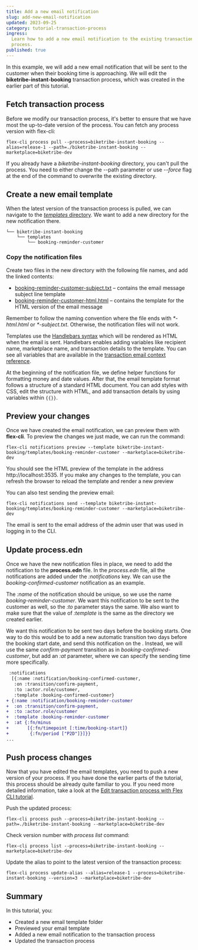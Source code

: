 ```yaml
---
title: Add a new email notification
slug: add-new-email-notification
updated: 2023-09-25
category: tutorial-transaction-process
ingress:
  Learn how to add a new email notification to the existing transaction
  process.
published: true
---
```


In this example, we will add a new email notification that will be sent
to the customer when their booking time is approaching. We will edit the
**biketribe-instant-booking** transaction process, which was created in
the earlier part of this tutorial.

## Fetch transaction process

Before we modify our transaction process, it's better to ensure that we
have most the up-to-date version of the process. You can fetch any
process version with flex-cli:

```shell
flex-cli process pull --process=biketribe-instant-booking --alias=release-1 --path=./biketribe-instant-booking --marketplace=biketribe-dev
```

<info>

If you already have a _biketribe-instant-booking_ directory, you can't
pull the process. You need to either change the --path parameter or use
_--force_ flag at the end of the command to overwrite the existing
directory.

</info>

## Create a new email template

When the latest version of the transaction process is pulled, we can
navigate to the
[_templates_ directory](/how-to/edit-email-templates-with-flex-cli/#templates-directory).
We want to add a new directory for the new notification there.

```shell
└── biketribe-instant-booking
    └── templates
        └── booking-reminder-customer
```

### Copy the notification files

Create two files in the new directory with the following file names, and
add the linked contents:

- [booking-reminder-customer-subject.txt](/tutorial-assets/booking-reminder-customer-subject.txt)
  – contains the email message subject line template
- [booking-reminder-customer-html.html](/tutorial-assets/booking-reminder-customer-html.txt)
  – contains the template for the HTML version of the email message

Remember to follow the naming convention where the file ends with
_\*-html.html_ or _\*-subject.txt_. Otherwise, the notification files
will not work.

Templates use the
[Handlebars syntax](/references/email-templates/#handlebars) which will
be rendered as HTML when the email is sent. Handlebars enables adding
variables like recipient name, marketplace name, and transaction details
to the template. You can see all variables that are available in the
[transaction email context reference](/references/email-templates/#transaction-email-context).

At the beginning of the notification file, we define helper functions
for formatting money and date values. After that, the email template
format follows a structure of a standard HTML document. You can add
styles with CSS, edit the structure with HTML, and add transaction
details by using variables within `{{}}`.

## Preview your changes

Once we have created the email notification, we can preview them with
**flex-cli**. To preview the changes we just made, we can run the
command:

```shell
flex-cli notifications preview --template biketribe-instant-booking/templates/booking-reminder-customer --marketplace=biketribe-dev
```

You should see the HTML preview of the template in the address
http://localhost:3535. If you make any changes to the template, you can
refresh the browser to reload the template and render a new preview

You can also test sending the preview email:

```shell
flex-cli notifications send --template biketribe-instant-booking/templates/booking-reminder-customer --marketplace=biketribe-dev
```

<info>

The email is sent to the email address of the admin user that was used
in logging in to the CLI.

</info>

## Update process.edn

Once we have the new notification files in place, we need to add the
notification to the **process.edn** file. In the _process.edn_ file, all
the notifications are added under the _:notifications_ key. We can use
the _booking-confirmed-customer_ notification as an example.

The _:name_ of the notification should be unique, so we use the name
_booking-reminder-customer_. We want this notification to be sent to the
customer as well, so the _:to_ parameter stays the same. We also want to
make sure that the value of _:template_ is the same as the directory we
created earlier.

We want this notification to be sent two days before the booking starts.
One way to do this would be to add a new automatic transition two days
before the booking start date, and send this notification on the .
Instead, we will use the same _confirm-payment_ transition as in
_booking-confirmed-customer_, but add an _:at_ parameter, where we can
specify the sending time more specifically.

```diff
 :notifications
  [{:name :notification/booking-confirmed-customer,
   :on :transition/confirm-payment,
   :to :actor.role/customer,
   :template :booking-confirmed-customer}
+ {:name :notification/booking-reminder-customer
+  :on :transition/confirm-payment,
+  :to :actor.role/customer
+  :template :booking-reminder-customer
+  :at {:fn/minus
+       [{:fn/timepoint [:time/booking-start]}
+        {:fn/period ["P2D"]}]}}
...
```

## Push process changes

Now that you have edited the email templates, you need to push a new
version of your process. If you have done the earlier parts of the
tutorial, this process should be already quite familiar to you. If you
need more detailed information, take a look at the
[Edit transaction process with Flex CLI tutorial](/how-to/edit-transaction-process-with-flex-cli/#validate-and-push-the-process).

Push the updated process:

```shell
flex-cli process push --process=biketribe-instant-booking --path=./biketribe-instant-booking --marketplace=biketribe-dev
```

Check version number with _process list_ command:

```shell
flex-cli process list --process=biketribe-instant-booking --marketplace=biketribe-dev
```

Update the alias to point to the latest version of the transaction
process:

```shell
flex-cli process update-alias --alias=release-1 --process=biketribe-instant-booking --version=3 --marketplace=biketribe-dev
```

## Summary

In this tutorial, you:

- Created a new email template folder
- Previewed your email template
- Added a new email notification to the transaction process
- Updated the transaction process
